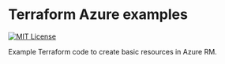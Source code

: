 # Terraform Azure examples

[![MIT License](https://img.shields.io/badge/license-MIT-blue.svg)](LICENSE)

Example Terraform code to create basic resources in Azure RM.
